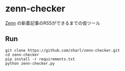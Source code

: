 # zenn-checker

[Zenn](https://zenn.dev) の新着記事のRSSができるまでの仮ツール

## Run

```
git clone https://github.com/sharl/zenn-checker.git
cd zenn-checker
pip install -r requirements.txt
python zenn-checker.py
```
